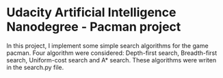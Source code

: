 # Udacity Artificial Intelligence Nanodegree - Pacman project

In this project, I implement some simple search algorithms for the game pacman. Four algorithm were considered: Depth-first search, Breadth-first search,
Uniform-cost search and A* search. These algorithms were writen in the search.py file.
